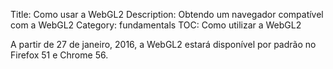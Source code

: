 Title: Como usar a WebGL2
Description: Obtendo um navegador compatível com a WebGL2
Category: fundamentals
TOC: Como utilizar a WebGL2


A partir de 27 de janeiro, 2016, a WebGL2 estará disponível por padrão no Firefox 51
e Chrome 56.



